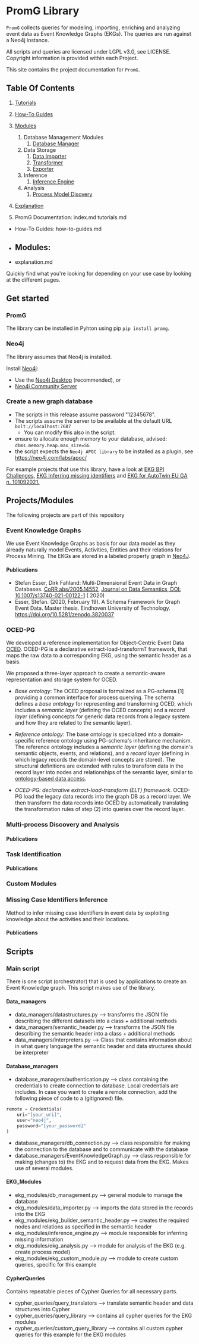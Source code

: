 # PromG Library

`PromG` collects queries for modeling, importing, enriching and analyzing event data as Event Knowledge Graphs (EKGs).
The queries are run against a Neo4j instance. 

All scripts and queries are licensed under LGPL v3.0, see LICENSE.
Copyright information is provided within each Project.

This site contains the project documentation for `PromG`.

## Table Of Contents

1. [Tutorials](tutorials.md)
2. [How-To Guides](how-to-guides.md)
3. [Modules](module-0verview.md)
    1. Database Management Modules
        1. [Database Manager](module:db-management.md)
    2. Data Storage
        1. [Data Importer](module-data-importer.md)
        2. [Transformer](module-transformer.md)
        3. [Exporter](module-exporter.md)
    3. Inference
        1. [Inference Engine](module-inference_engine.md)
    4. Analysis
        1. [Process Model Disovery](module-process_discovery.md)
4. [Explanation](explanation.md)

5. PromG Documentation: index.md
tutorials.md
  - How-To Guides: how-to-guides.md
  - Modules:
      - 
  - explanation.md

Quickly find what you're looking for depending on
your use case by looking at the different pages.

## Get started
### PromG
The library can be installed in Pyhton using pip
`pip install promg`.

### Neo4j
The library assumes that Neo4j is installed.

Install [Neo4j](https://neo4j.com/download/):

- Use the [Neo4j Desktop](https://neo4j.com/download-center/#desktop)  (recommended), or
- [Neo4j Community Server](https://neo4j.com/download-center/#community)

### Create a new graph database

- The scripts in this release assume password "12345678".
- The scripts assume the server to be available at the default URL `bolt://localhost:7687`
  - You can modify this also in the script.
- ensure to allocate enough memory to your database, advised: `dbms.memory.heap.max_size=5G`
- the script expects the `Neo4j APOC library` to be installed as a plugin, see https://neo4j.com/labs/apoc/


For example projects that use this library, have a look at [EKG BPI Challenges](https://github.com/Ava-S/ekg_bpi_challenges), [EKG Inferring missing identifiers](https://github.com/Ava-S/ekg_inference) and [EKG for AutoTwin EU GA n. 101092021.](https://github.com/Ava-S/ekg_autotwin)


## Projects/Modules

The following projects are part of this repository

### Event Knowledge Graphs

We use Event Knowledge Graphs as basis for our data model as they already naturally model Events, Activities, Entities and their relations for Process Mining.
The EKGs are stored in a labeled property graph in [Neo4J](https://neo4j.com/).

#### Publications
- Stefan Esser, Dirk Fahland: Multi-Dimensional Event Data in Graph
  Databases. [CoRR abs/2005.14552](https://arxiv.org/abs/2005.14552), [Journal on Data Semantics, DOI: 10.1007/s13740-021-00122-1](https://dx.doi.org/10.1007/s13740-021-00122-1) (
  2020)
- Esser, Stefan. (2020, February 19). A Schema Framework for Graph Event Data. Master thesis. Eindhoven University of
  Technology. https://doi.org/10.5281/zenodo.3820037


### OCED-PG
We developed a reference implementation for Object-Centric Event Data [OCED](https://icpmconference.org/2022/program/xes-symposium/). OCED-PG is a declarative extract-load-transformT framework, that maps the raw data to a corresponding EKG, using the semantic header as a basis.

We proposed a three-layer approach to create a semantic-aware representation and storage system for OCED. 

- _Base ontology_: The OCED proposal is formalized as a PG-schema \[1\] providing a common interface for process querying. The schema defines a _base ontology_ for representing and transforming OCED, which includes a _semantic layer_ (defining the OCED concepts) and a _record layer_ (defining concepts for generic data records from a legacy system and how they are related to the semantic layer). 

- _Reference ontology_: The base ontology is specialized into a domain-specific reference ontology using PG-schema's inheritance mechanism. The reference ontology includes a _semantic layer_ (defining the domain's semantic objects, events, and relations), and a _record layer_ (defining in which legacy records the domain-level concepts are stored). The structural definitions are extended with rules to transform data in the record layer into nodes and relationships of the semantic layer, similar to [ontology-based data access](https://doi.org/10.24963/ijcai.2018/777).
- _OCED-PG: declarative extract-load-transform (ELT) framework_. OCED-PG load the legacy data records into the graph DB as a record layer. We then transform the data records into OCED by automatically translating the transformation rules of step (2) into queries over the record layer.

### Multi-process Discovery and Analysis

#### Publications

### Task Identification

#### Publications

### Custom Modules

### Missing Case Identifiers Inference
Method to infer missing case identifiers in event data by exploiting knowledge about the activities and their locations.

#### Publications

## Scripts

### Main script
There is one script (orchestrator) that is used by applications to create an Event Knowledge graph. This script makes use of the library.

#### Data_managers

- data_managers/datastructures.py --> transforms the JSON file describing the different datasets into a class + additional methods
- data_managers/semantic_header.py --> transforms the JSON file describing the semantic header into a class + additional methods
- data_managers/interpreters.py --> Class that contains information about in what query language the semantic header and data structures should be interpreter

#### Database_managers
- database_managers/authentication.py  --> class containing the credentials to create connection to database. Local credentials are includes.
In case you want to create a remote connection, add the following piece of code to a (gitignored) file.
```python
remote = Credentials(
    uri="[your_uri]",
    user="neo4j",
    password="[your_password]"
)
```
- database_managers/db_connection.py --> class responsible for making the connection to the database and to communicate with the database
- database_managers/EventKnowledgeGraph.py --> class responsible for making (changes to) the EKG and to request data from the EKG. Makes use of several modules.

#### EKG_Modules
- ekg_modules/db_management.py --> general module to manage the database
- ekg_modules/data_importer.py --> imports the data stored in the records into the EKG
- ekg_modules/ekg_builder_semantic_header.py --> creates the required nodes and relations as specified in the semantic header
- ekg_modules/inference_engine.py --> module responsible for inferring missing information
- ekg_modules/ekg_analysis.py --> module for analysis of the EKG (e.g. create process model)
- ekg_modules/ekg_custom_module.py --> module to create custom queries, specific for this example

#### CypherQueries
Contains repeatable pieces of Cypher Queries for all necessary parts.
- cypher_queries/query_translators --> translate semantic header and data structures into Cypher
- cypher_queries/query_library --> contains all cypher queries for the EKG modules
- cypher_queries/custom_query_library --> contains all custom cypher queries for this example for the EKG modules




